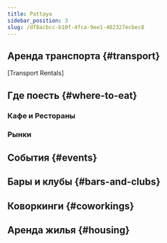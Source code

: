 ```yaml
---
title: Pattaya
sidebar_position: 3
slug: /df8acbcc-b10f-4fca-9ee1-482327ecbec8
---
```




## Аренда транспорта {#transport}


[Transport Rentals]


## Где поесть {#where-to-eat}


### Кафе и Рестораны


### Рынки


## События {#events}


## Бары и клубы {#bars-and-clubs}


## Коворкинги {#coworkings}


## Аренда жилья {#housing}


